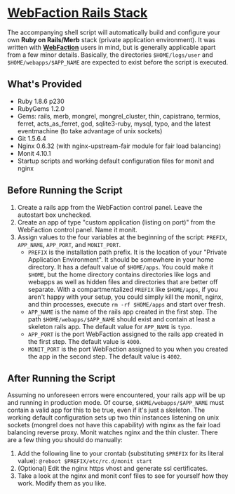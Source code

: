 # [WebFaction Rails Stack](http://blog.princetonapps.com/articles/2008/04/11/ruby-on-rails-stack-on-webfaction)
The accompanying shell script will automatically build and configure your own
**Ruby on Rails/Merb** stack (private application environment). It was written
with **[WebFaction](http://www.webfaction.com/?affiliate=rzownir)** users in
mind, but is generally applicable apart from a few minor details. Basically,
the directories `$HOME/logs/user` and `$HOME/webapps/$APP_NAME` are expected
to exist before the script is executed.

## What's Provided
* Ruby 1.8.6 p230
* RubyGems 1.2.0
* Gems: rails, merb, mongrel, mongrel\_cluster, thin, capistrano, termios,
  ferret, acts\_as\_ferret, god, sqlite3-ruby, mysql, typo, and the latest
  eventmachine (to take advantage of unix sockets)
* Git 1.5.6.4
* Nginx 0.6.32 (with nginx-upstream-fair module for fair load balancing)
* Monit 4.10.1
* Startup scripts and working default configuration files for monit and nginx

## Before Running the Script
1. Create a rails app from the WebFaction control panel. Leave the autostart
   box unchecked.
2. Create an app of type "custom application (listing on port)" from the
   WebFaction control panel. Name it monit.
3. Assign values to the four variables at the beginning of the script:
   `PREFIX`, `APP_NAME`, `APP_PORT`, and `MONIT_PORT`.
     * `PREFIX` is the installation path prefix. It is the location of your
       "Private Application Environment". It should be somewhere in your home
       directory. It has a default value of `$HOME/apps`. You could make it
       `$HOME`, but the home directory contains directories like logs and
       webapps as well as hidden files and directories that are better off
       separate. With a compartmentalized `PREFIX` like `$HOME/apps`, if you
       aren't happy with your setup, you could simply kill the monit, nginx,
       and thin processes, execute `rm -rf $HOME/apps` and start over fresh.
     * `APP_NAME` is the name of the rails app created in the first step. The
       path `$HOME/webapps/$APP_NAME` should exist and contain at least a
       skeleton rails app. The default value for `APP_NAME` is `typo`.
     * `APP_PORT` is the port WebFaction assigned to the rails app created in
       the first step. The default value is `4000`.
     * `MONIT_PORT` is the port WebFaction assigned to you when you created the
       app in the second step. The default value is `4002`.

## After Running the Script
Assuming no unforeseen errors were encountered, your rails app will be up and
running in production mode. Of course, `$HOME/webapps/$APP_NAME` must contain a
valid app for this to be true, even if it's just a skeleton. The working
default configuration sets up two thin instances listening on unix sockets
(mongrel does not have this capability) with nginx as the fair load balancing
reverse proxy. Monit watches nginx and the thin cluster. There are a few thing
you should do manually:

1. Add the following line to your crontab (substituting `$PREFIX` for its
   literal value): `@reboot $PREFIX/etc/rc.d/monit start`
2. (Optional) Edit the nginx https vhost and generate ssl certificates.
3. Take a look at the nginx and monit conf files to see for yourself how they
   work. Modify them as you like.
